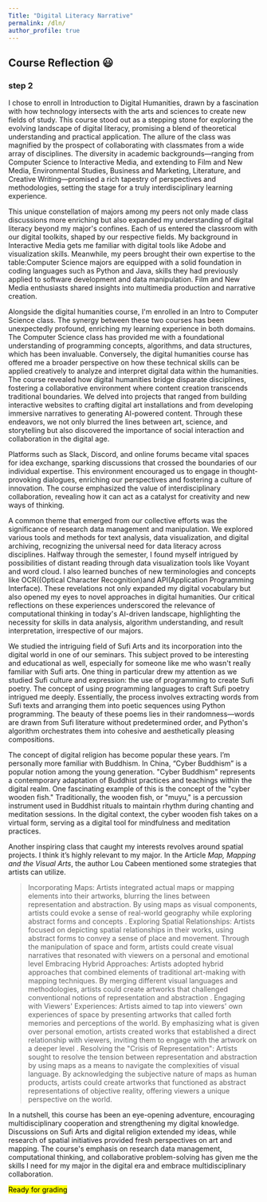 ```yaml
---
Title: "Digital Literacy Narrative"
permalink: /dln/
author_profile: true
---
```


## Course Reflection :smiley:
### step 2

I chose to enroll in Introduction to Digital Humanities, drawn by a fascination with how technology intersects with the arts and sciences to create new fields of study. This course stood out as a stepping stone for exploring the evolving landscape of digital literacy, promising a blend of theoretical understanding and practical application. The allure of the class was magnified by the prospect of collaborating with classmates from a wide array of disciplines. The diversity in academic backgrounds—ranging from Computer Science to Interactive Media, and extending to Film and New Media, Environmental Studies, Business and Marketing, Literature, and Creative Writing—promised a rich tapestry of perspectives and methodologies, setting the stage for a truly interdisciplinary learning experience.

This unique constellation of majors among my peers not only made class discussions more enriching but also expanded my understanding of digital literacy beyond my major's confines. Each of us entered the classroom with our digital toolkits, shaped by our respective fields. My background in Interactive Media gets me familiar with digital tools like Adobe and visualization skills. Meanwhile, my peers brought their own expertise to the table:Computer Science majors are equipped with a solid foundation in coding languages such as Python and Java, skills they had previously applied to software development and data manipulation. Film and New Media enthusiasts shared insights into multimedia production and narrative creation.

Alongside the digital humanities course, I'm enrolled in an Intro to Computer Science class. The synergy between these two courses has been unexpectedly profound, enriching my learning experience in both domains. The Computer Science class has provided me with a foundational understanding of programming concepts, algorithms, and data structures, which has been invaluable. Conversely, the digital humanities course has offered me a broader perspective on how these technical skills can be applied creatively to analyze and interpret digital data within the humanities.
The course revealed how digital humanities bridge disparate disciplines, fostering a collaborative environment where content creation transcends traditional boundaries. We delved into projects that ranged from building interactive websites to crafting digital art installations and from developing immersive narratives to generating AI-powered content. Through these endeavors, we not only blurred the lines between art, science, and storytelling but also discovered the importance of social interaction and collaboration in the digital age.

Platforms such as Slack, Discord, and online forums became vital spaces for idea exchange, sparking discussions that crossed the boundaries of our individual expertise. This environment encouraged us to engage in thought-provoking dialogues, enriching our perspectives and fostering a culture of innovation. The course emphasized the value of interdisciplinary collaboration, revealing how it can act as a catalyst for creativity and new ways of thinking.

A common theme that emerged from our collective efforts was the significance of research data management and manipulation. We explored various tools and methods for text analysis, data visualization, and digital archiving, recognizing the universal need for data literacy across disciplines. Halfway through the semester, I found myself intrigued by possibilities of distant reading through data visualization tools like Voyant and word cloud. I also learned bunches of new terminologies and concepts like OCR((Optical Character Recognition)and API(Application Programming Interface). These revelations not only expanded my digital vocabulary but also opened my eyes to novel approaches in digital humanities. Our critical reflections on these experiences underscored the relevance of computational thinking in today's AI-driven landscape, highlighting the necessity for skills in data analysis, algorithm understanding, and result interpretation, irrespective of our majors.

We studied the intriguing field of Sufi Arts and its incorporation into the digital world in one of our seminars. This subject proved to be interesting and educational as well, especially for someone like me who wasn't really familiar with Sufi arts. One thing in particular drew my attention as we studied Sufi culture and expression: the use of programming to create Sufi poetry.
The concept of using programming languages to craft Sufi poetry intrigued me deeply. Essentially, the process involves extracting words from Sufi texts and arranging them into poetic sequences using Python programming. The beauty of these poems lies in their randomness—words are drawn from Sufi literature without predetermined order, and Python's algorithm orchestrates them into cohesive and aesthetically pleasing compositions.

The concept of digital religion has become popular these years. I’m personally more familiar with Buddhism. In China, “Cyber Buddhism” is a popular notion among the young generation.
"Cyber Buddhism" represents a contemporary adaptation of Buddhist practices and teachings within the digital realm. One fascinating example of this is the concept of the "cyber wooden fish." Traditionally, the wooden fish, or "muyu," is a percussion instrument used in Buddhist rituals to maintain rhythm during chanting and meditation sessions. In the digital context, the cyber wooden fish takes on a virtual form, serving as a digital tool for mindfulness and meditation practices.


Another inspiring class that caught my interests revolves around spatial projects. I think it’s highly relevant to my major. In the Article *Map, Mapping and the Visual Arts*, the author Lou Cabeen mentioned some strategies that artists can utilize. 


>Incorporating Maps: Artists integrated actual maps or mapping elements into their artworks, blurring the lines between representation and abstraction. By using maps as visual components, artists could evoke a sense of real-world geography while exploring abstract forms and concepts .
>Exploring Spatial Relationships: Artists focused on depicting spatial relationships in their works, using abstract forms to convey a sense of place and movement. Through the manipulation of space and form, artists could create visual narratives that resonated with viewers on a personal and emotional level 
>Embracing Hybrid Approaches: Artists adopted hybrid approaches that combined elements of traditional art-making with mapping techniques. By merging different visual languages and methodologies, artists could create artworks that challenged conventional notions of representation and abstraction .
>Engaging with Viewers' Experiences: Artists aimed to tap into viewers' own experiences of space by presenting artworks that called forth memories and perceptions of the world. By emphasizing what is given over personal emotion, artists created works that established a direct relationship with viewers, inviting them to engage with the artwork on a deeper level .
>Resolving the "Crisis of Representation": Artists sought to resolve the tension between representation and abstraction by using maps as a means to navigate the complexities of visual language. By acknowledging the subjective nature of maps as human products, artists could create artworks that functioned as abstract representations of objective reality, offering viewers a unique perspective on the world.

In a nutshell, this course has been an eye-opening adventure, encouraging multidisciplinary cooperation and strengthening my digital knowledge. Discussions on Sufi Arts and digital religion extended my ideas, while research of spatial initiatives provided fresh perspectives on art and mapping. The course's emphasis on research data management, computational thinking, and collaborative problem-solving has given me the skills I need for my major in the digital era and embrace multidisciplinary collaboration.


 <mark>Ready for grading</mark>